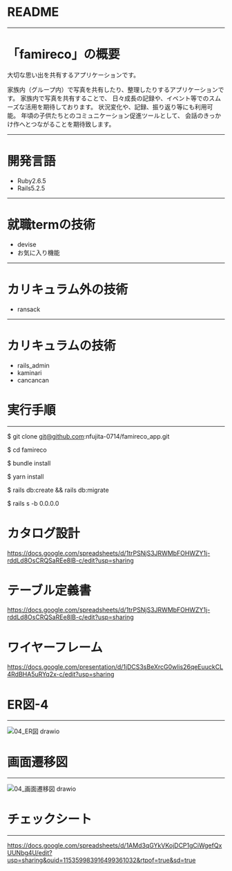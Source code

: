 # README
----------------------
# 「famireco」の概要
大切な思い出を共有するアプリケーションです。

家族内（グループ内）で写真を共有したり、整理したりするアプリケーションです。
家族内で写真を共有することで、
日々成長の記録や、イベント等でのスムーズな活用を期待しております。
状況変化や、記録、振り返り等にも利用可能。
年頃の子供たちとのコミュニケーション促進ツールとして、
会話のきっかけ作へとつながることを期待致します。

----------------------
# 開発言語
- Ruby2.6.5
- Rails5.2.5
----------------------
# 就職termの技術
- devise
- お気に入り機能
----------------------
# カリキュラム外の技術
- ransack
----------------------
# カリキュラムの技術
- rails_admin
- kaminari
- cancancan

# 実行手順
----------------------
$ git clone git@github.com:nfujita-0714/famireco_app.git

$ cd famireco

$ bundle install

$ yarn install

$ rails db:create && rails db:migrate

$ rails s -b 0.0.0.0


# カタログ設計
https://docs.google.com/spreadsheets/d/1trPSNjS3JRWMbFOHWZY1j-rddLd8OsCRQSaREe8lB-c/edit?usp=sharing

# テーブル定義書
https://docs.google.com/spreadsheets/d/1trPSNjS3JRWMbFOHWZY1j-rddLd8OsCRQSaREe8lB-c/edit?usp=sharing

# ワイヤーフレーム
https://docs.google.com/presentation/d/1jDCS3sBeXrcG0wlis26qeEuuckCL4RdBHA5uRYq2x-c/edit?usp=sharing

# ER図-4
----------------------
![04_ER図 drawio ](https://user-images.githubusercontent.com/85795737/136723041-a2c0c27e-6107-441d-bdef-93ac2b39803f.png)

# 画面遷移図
----------------------
![04_画面遷移図 drawio](https://user-images.githubusercontent.com/85795737/135704033-3ae1359f-1faa-418d-846e-017de7b132fd.png)

# チェックシート
----------------------
https://docs.google.com/spreadsheets/d/1AMd3qGYkVKojDCP1gCiWgefQxUUNbg4U/edit?usp=sharing&ouid=115359983916499361032&rtpof=true&sd=true

